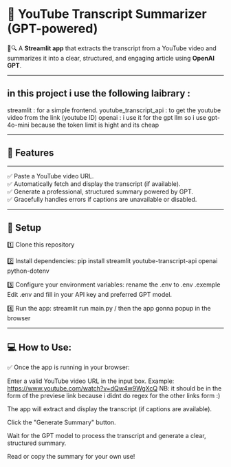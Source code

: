 # 📄 **YouTube Transcript Summarizer (GPT-powered)**


🎥🔍 A **Streamlit app** that extracts the transcript from a YouTube video and summarizes it into a clear, structured, and engaging article using **OpenAI GPT**.

----
in this project i use the following laibrary :
----
streamlit : for a simple frontend.
youtube_transcript_api : to get the youtube video from the link (youtube ID)
openai : i use it for the gpt llm so i use gpt-4o-mini because the token limit is hight and its cheap

----
## 🚀 Features
----

✅ Paste a YouTube video URL.  
✅ Automatically fetch and display the transcript (if available).  
✅ Generate a professional, structured summary powered by GPT.  
✅ Gracefully handles errors if captions are unavailable or disabled.


----
📂 Setup
----

1️⃣ Clone this repository

2️⃣ Install dependencies:
pip install streamlit youtube-transcript-api openai python-dotenv

3️⃣ Configure your environment variables:
rename the .env to .env .exemple 
Edit .env and fill in your API key and preferred GPT model.

4️⃣ Run the app: 
streamlit run main.py / then the app gonna popup in the browser 

----
💻 How to Use:
----

✅ Once the app is running in your browser:

Enter a valid YouTube video URL in the input box.
Example:
https://www.youtube.com/watch?v=dQw4w9WgXcQ NB: it should be in the form of the previese link because i didnt do regex for the other links form :)


The app will extract and display the transcript (if captions are available).

Click the "Generate Summary" button.

Wait for the GPT model to process the transcript and generate a clear, structured summary.

Read or copy the summary for your own use!




